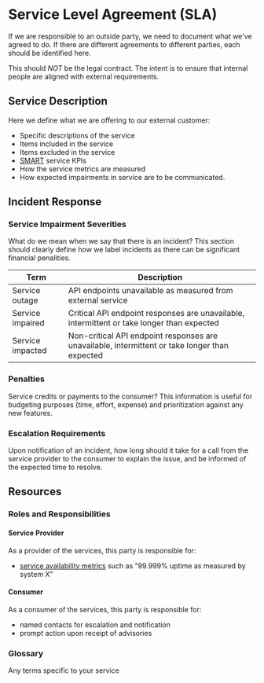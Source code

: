 # Service Level Agreement (SLA)
If we are responsible to an outside party, we need to document what we've agreed to do.
If there are different agreements to different parties, each should be identified here.

This should *NOT* be the legal contract. The intent is to ensure that internal people
are aligned with external requirements.

## Service Description
Here we define what we are offering to our external customer:

* Specific descriptions of the service
* Items included in the service
* Items excluded in the service 
* [SMART](https://en.wikipedia.org/wiki/SMART_criteria) service KPIs
* How the service metrics are measured
* How expected impairments in service are to be communicated.

## Incident Response 

### Service Impairment Severities
What do we mean when we say that there is an incident?
This section should clearly define how we label incidents as there can be significant financial penalities.

| Term | Description |
| --- | --- |
| Service outage | API endpoints unavailable as measured from external service | 
| Service impaired | Critical API endpoint responses are unavailable, intermittent or take longer than expected |
| Service impacted | Non-critical API endpoint responses are unavailable, intermittent or take longer than expected |

### Penalties
Service credits or payments to the consumer? This information is useful for budgeting purposes (time, effort, expense)
and prioritization against any new features.

### Escalation Requirements
Upon notification of an incident, how long should it take for a call from the service provider to the consumer to
explain the issue, and be informed of the expected time to resolve.

## Resources

### Roles and Responsibilities

#### Service Provider
As a provider of the services, this party is responsible for:

* [service availability metrics](https://en.wikipedia.org/wiki/Availability) such as "99.999% uptime as measured by system X"

#### Consumer
As a consumer of the services, this party is responsible for:

* named contacts for escalation and notification
* prompt action upon receipt of advisories

### Glossary
Any terms specific to your service



